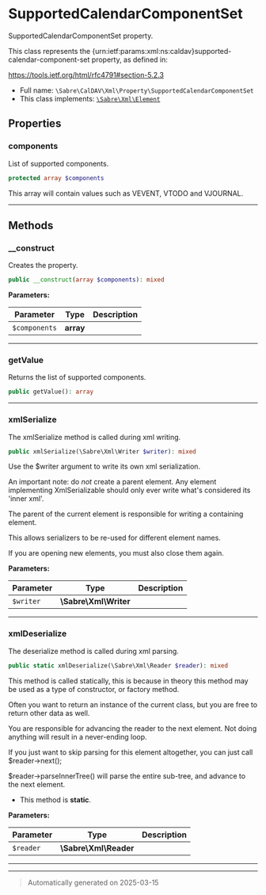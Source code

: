 
# SupportedCalendarComponentSet

SupportedCalendarComponentSet property.

This class represents the
{urn:ietf:params:xml:ns:caldav}supported-calendar-component-set property, as
defined in:

https://tools.ietf.org/html/rfc4791#section-5.2.3

* Full name: `\Sabre\CalDAV\Xml\Property\SupportedCalendarComponentSet`
* This class implements:
[`\Sabre\Xml\Element`](../../../Xml/Element.md)



## Properties


### components

List of supported components.

```php
protected array $components
```

This array will contain values such as VEVENT, VTODO and VJOURNAL.




***

## Methods


### __construct

Creates the property.

```php
public __construct(array $components): mixed
```








**Parameters:**

| Parameter | Type | Description |
|-----------|------|-------------|
| `$components` | **array** |  |





***

### getValue

Returns the list of supported components.

```php
public getValue(): array
```












***

### xmlSerialize

The xmlSerialize method is called during xml writing.

```php
public xmlSerialize(\Sabre\Xml\Writer $writer): mixed
```

Use the $writer argument to write its own xml serialization.

An important note: do _not_ create a parent element. Any element
implementing XmlSerializable should only ever write what's considered
its 'inner xml'.

The parent of the current element is responsible for writing a
containing element.

This allows serializers to be re-used for different element names.

If you are opening new elements, you must also close them again.






**Parameters:**

| Parameter | Type | Description |
|-----------|------|-------------|
| `$writer` | **\Sabre\Xml\Writer** |  |





***

### xmlDeserialize

The deserialize method is called during xml parsing.

```php
public static xmlDeserialize(\Sabre\Xml\Reader $reader): mixed
```

This method is called statically, this is because in theory this method
may be used as a type of constructor, or factory method.

Often you want to return an instance of the current class, but you are
free to return other data as well.

You are responsible for advancing the reader to the next element. Not
doing anything will result in a never-ending loop.

If you just want to skip parsing for this element altogether, you can
just call $reader->next();

$reader->parseInnerTree() will parse the entire sub-tree, and advance to
the next element.

* This method is **static**.




**Parameters:**

| Parameter | Type | Description |
|-----------|------|-------------|
| `$reader` | **\Sabre\Xml\Reader** |  |





***


***
> Automatically generated on 2025-03-15
